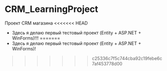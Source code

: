 # CRM_LearningProject
Проект CRM магазина
<<<<<<< HEAD
* Здесь я делаю первый тестовый проект (Entity + ASP.NET + WinForms)!!!
=======
* Здесь я делаю первый тестовый проект (Entity + ASP.NET + WinForms)!
>>>>>>> c25336c7f5c744cba92c19febe6c7af453778d00
